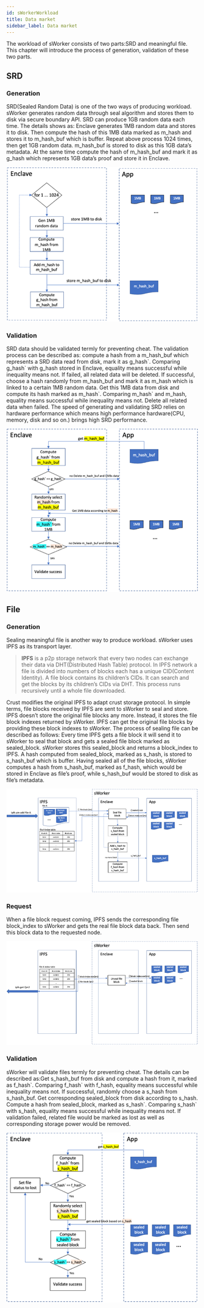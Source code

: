 ```yaml
---
id: sWorkerWorkload
title: Data market
sidebar_label: Data market
---
```

The workload of sWorker consists of two parts:SRD and meaningful file. This chapter will introduce the process of generation, validation of these two parts.

## SRD

### Generation
SRD(Sealed Random Data) is one of the two ways of producing workload. sWorker generates random data through seal algorithm and stores them to disk via secure boundary API. SRD can produce 1GB random data each time. The details shows as: Enclave generates 1MB random data and stores it to disk. Then compute the hash of this 1MB data marked as m_hash and stores it to m_hash_buf which is buffer. Repeat above process 1024 times, then get 1GB random data. m_hash_buf is stored to disk as this 1GB data’s metadata. At the same time compute the hash of m_hash_buf and mark it as g_hash which represents 1GB data’s proof and store it in Enclave.

![sworker srd_generation](assets/sworker/SRD.png)

### Validation
SRD data should be validated termly for preventing cheat. The validation process can be described as: compute a hash from a m_hash_buf which represents a SRD data read from disk, mark it as g_hash&#96;. Comparing g_hash&#96; with g_hash stored in Enclave, equality means successful while inequality means not. If failed, all related data will be deleted. If successful, choose a hash randomly from m_hash_buf and mark it as m_hash which is linked to a certain 1MB random data. Get this 1MB data from disk and compute its hash marked as m_hash&#96;. Comparing m_hash&#96; and m_hash, equality means successful while inequality means not. Delete all related data when failed. The speed of generating and validating SRD relies on hardware performance which means high performance hardware(CPU, memory, disk and so on.) brings high SRD performance.

![sworker srd_validation](assets/sworker/SRDValidate.png)


## File

### Generation
Sealing meaningful file is another way to produce workload. sWorker uses IPFS as its transport layer.

> **IPFS** is a p2p storage network that every two nodes can exchange their data via DHT(Distributed Hash Table) protocol. In IPFS network a file is divided into numbers of blocks each has a unique CID(Content Identity). A file block contains its children’s CIDs. It can search and get the blocks by its children’s CIDs via DHT. This process runs recursively until a whole file downloaded.

Crust modifies the original IPFS to adapt crust storage protocol. In simple terms, file blocks received by IPFS are sent to sWorker to seal and store. IPFS doesn’t store the original file blocks any more. Instead, it stores the file block indexes returned by sWorker. IPFS can get the original file blocks by providing these block indexes to sWorker. The process of sealing file can be described as follows:
Every time IPFS gets a file block it will send it to sWorker to seal that block and gets a sealed file block marked as sealed_block. sWorker stores this sealed_block and returns a block_index to IPFS. A hash computed from sealed_block, marked as s_hash, is stored to s_hash_buf which is buffer. Having sealed all of the file blocks, sWorker computes a hash from s_hash_buf, marked as f_hash, which would be stored in Enclave as file’s proof, while s_hash_buf would be stored to disk as file’s metadata.

![sworker file](assets/sworker/file.png)

### Request
When a file block request coming, IPFS sends the corresponding file block_index to sWorker and gets the real file block data back. Then send this block data to the requested node.

![sworker file_get](assets/sworker/fileGet.png)

### Validation
sWorker will validate files termly for preventing cheat. The details can be described as:Get s_hash_buf from disk and compute a hash from it, marked as f_hash&#96;. Comparing f_hash&#96; with f_hash, equality means successful while inequality means not. If successful, randomly choose a s_hash from s_hash_buf. Get corresponding sealed_block from disk according to s_hash. Compute a hash from sealed_block, marked as s_hash&#96;. Comparing s_hash&#96; with s_hash, equality means successful while inequality means not. If validation failed, related file would be marked as lost as well as corresponding storage power would be removed.

![sworker file_validation](assets/sworker/fileValidation.png)
